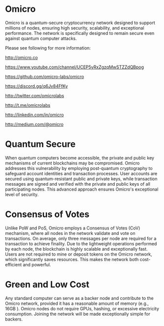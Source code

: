 # Omicro

Omicro is a quantum-secure cryptocurrency network designed to support millions of nodes, ensuring high security, 
scalability, and exceptional performance. The network is specifically designed to remain secure even against 
quantum computer attacks.

Please see following for more information:

http://omicro.co

https://www.youtube.com/channel/UCEP5yRxZgzqMwSTZZdQBpog

https://github.com/omicro-labs/omicro

https://discord.gg/q6Jv84FfKy

http://twitter.com/omicrolabs

http://t.me/omicrolabs

http://linkedin.com/in/omicro

http://medium.com/@omicro


# Quantum Secure

When quantum computers become accessible, the private and public key mechanisms of current blockchains 
may be compromised. Omicro addresses this vulnerability by employing post-quantum cryptography to safeguard 
account identities and transaction processes. User accounts are secured using quantum-resistant public 
and private keys, while transaction messages are signed and verified with the private and public keys 
of all participating nodes. This advanced approach ensures Omicro's exceptional level of security.


# Consensus of Votes

Unlike PoW and PoS, Omicro employs a Consensus of Votes (CoV) mechanism, where all nodes in the 
network validate and vote on transactions. On average, only three messages per node are required 
for a transaction to achieve finality. Due to the lightweight operations performed by each node, 
the blockchain is highly scalable and exceptionally fast.
Users are not required to mine or deposit tokens on the Omicro network, which 
significantly saves resources. This makes the network both cost-efficient and powerful.


# Green and Low Cost

Any standard computer can serve as a backer node and contribute to the Omicro network, provided it has 
a reasonable amount of memory (e.g., 16GB ). Omicro nodes do not require GPUs, hashing, or 
excessive electricity consumption. Joining the network will be made exceptionally simple for backers.

